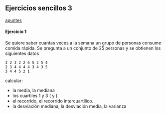 ## Ejercicios sencillos 3

[apuntes](https://drive.google.com/open?id=13bNDS6c3sN3wVr0YrYo2i_Sy7xHwCHhu)

#### Ejercicio 1
Se quiere saber cuantas veces a la semana un grupo de personas consume comida rápida. Se pregunta a un conjunto de 25 personas y se obtienen los siguientes datos 

```
3 2 3 2 2 6 5 2 5 4 
2 3 4 4 4 4 3 4 3 5 
3 4 4 5 2 1
```

calcular:
- la media, la mediana
- los cuartiles 1 y 3 (<span v-katex="'Q_1'"></span> y <span v-katex="'Q_3'"></span>)
- el recorrido, el recorrido intercuartílico.
- la desviación mediana, la desviación media, la varianza

<!--
id: ejercicios_estadistica_20191011
tags: estadistica, teaching, ejercicios
title: Ejercicios sencillos 2019-10-11
date: 11/10/2019
-->

<!--
   Min. 1st Qu.  Median    Mean 3rd Qu.    Max. 
  1.000   2.250   3.500   3.423   4.000   6.000 ç

https://stat.ethz.ch/R-manual/R-devel/library/stats/html/mad.html


> var(x)
[1] 1.533846
> mad(x, center = median(x), constant = 1, na.rm = FALSE, low = FALSE, high = FALSE)
[1] 0.5
> mad(x, center = mean(x), constant = 1, na.rm = FALSE, low = FALSE, high = FALSE)
[1] 0.5769231


-->
